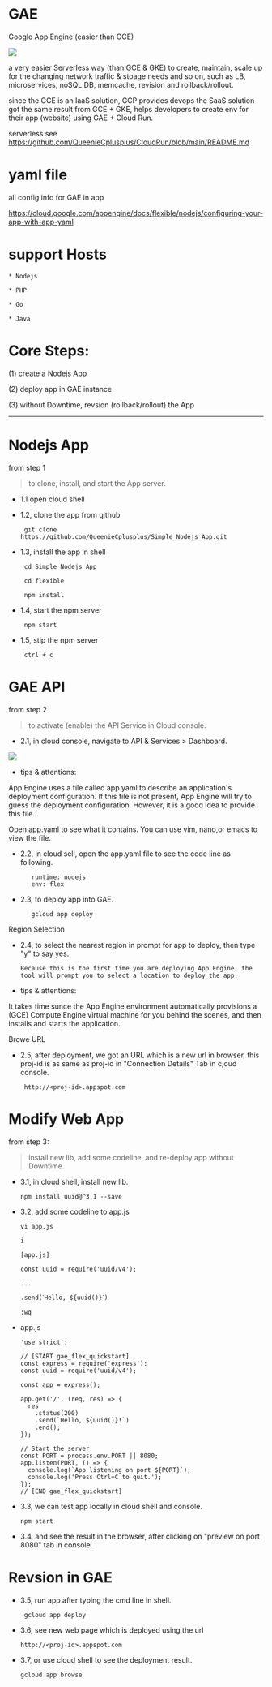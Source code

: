 # GAE
Google App Engine (easier than GCE)

![](https://raw.githubusercontent.com/QueenieCplusplus/GAE/main/gae.jpg)

a very easier Serverless way (than GCE & GKE) to create, maintain, scale up for the changing network traffic & stoage needs and so on, such as LB, microservices, noSQL DB, memcache, revision and rollback/rollout.

since the GCE is an IaaS solution, GCP provides devops the SaaS solution got the same result from GCE + GKE, helps developers to create env for their app (website) using GAE + Cloud Run.

serverless see https://github.com/QueenieCplusplus/CloudRun/blob/main/README.md

# yaml file 

all config info for GAE in app

https://cloud.google.com/appengine/docs/flexible/nodejs/configuring-your-app-with-app-yaml

# support Hosts 

    * Nodejs

    * PHP

    * Go

    * Java

# Core Steps:

(1) create a Nodejs App

(2) deploy app in GAE instance

(3) without Downtime, revsion (rollback/rollout) the App

-----

# Nodejs App

from step 1

> to clone, install, and start the App server.

* 1.1 open cloud shell

* 1.2, clone the app from github

       git clone https://github.com/QueenieCplusplus/Simple_Nodejs_App.git

* 1.3, install the app in shell

       cd Simple_Nodejs_App
       
       cd flexible
       
       npm install

* 1.4, start the npm server

       npm start

* 1.5, stip the npm server

       ctrl + c
       
# GAE API

from step 2

> to activate (enable) the API Service in Cloud console.

* 2.1, in cloud console, navigate to API & Services > Dashboard.

![](https://raw.githubusercontent.com/QueenieCplusplus/GAE/main/activate%20api.png)

* tips & attentions:

App Engine uses a file called app.yaml to describe an application's deployment configuration. If this file is not present, App Engine will try to guess the deployment configuration. However, it is a good idea to provide this file.

Open app.yaml to see what it contains. You can use vim, nano,or emacs to view the file.

* 2.2, in cloud sell, open the app.yaml file to see the code line as following.

         runtime: nodejs
         env: flex
         
* 2.3, to deploy app into GAE.

         gcloud app deploy

Region Selection

* 2.4, to select the nearest region in prompt for app to deploy, then type "y" to say yes.

      Because this is the first time you are deploying App Engine, the tool will prompt you to select a location to deploy the app.

* tips & attentions:

It takes time sunce the App Engine environment automatically provisions a (GCE) Compute Engine virtual machine for you behind the scenes, and then installs and starts the application.

Browe URL

* 2.5, after deployment, we got an URL which is a new url in browser, this proj-id is as same as proj-id in "Connection Details" Tab in c;oud console.

       http://<proj-id>.appspot.com 

# Modify Web App

from step 3:

> install new lib, add some codeline, and re-deploy app without Downtime.

* 3.1, in cloud shell, install new lib.

      npm install uuid@^3.1 --save
      
* 3.2, add some codeline to app.js

      vi app.js
      
      i
      
      [app.js]
      
      const uuid = require('uuid/v4');
      
      ...
      
      .send(ˋHello, ${uuid()}ˋ)
      
      :wq
      
* app.js

      'use strict';

      // [START gae_flex_quickstart]
      const express = require('express');
      const uuid = require('uuid/v4');

      const app = express();

      app.get('/', (req, res) => {
        res
          .status(200)
          .send(`Hello, ${uuid()}!`)
          .end();
      });

      // Start the server
      const PORT = process.env.PORT || 8080;
      app.listen(PORT, () => {
        console.log(`App listening on port ${PORT}`);
        console.log('Press Ctrl+C to quit.');
      });
      // [END gae_flex_quickstart]
      
 * 3.3, we can test app locally in cloud shell and console.
 
       npm start
       
 * 3.4, and see the result in the browser, after clicking on "preview on port 8080" tab in console.

# Revsion in GAE

* 3.5, run app after typing the cmd line in shell.

       gcloud app deploy
       
 * 3.6, see new web page which is deployed using the url 
 
       http://<proj-id>.appspot.com 
 
 * 3.7, or use cloud shell to see the deployment result.
 
       gcloud app browse
